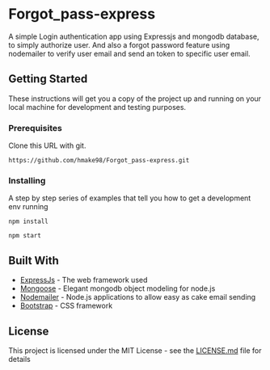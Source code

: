 # Forgot_pass-express
A simple Login authentication app using Expressjs and mongodb database, to simply authorize user. And also a forgot password feature using nodemailer to verify user email and send an token to specific user email.


## Getting Started

These instructions will get you a copy of the project up and running on your local machine for development and testing purposes. 

### Prerequisites

Clone this URL with git.

```
https://github.com/hmake98/Forgot_pass-express.git
```

### Installing

A step by step series of examples that tell you how to get a development env running

```
npm install
```

```
npm start
```

## Built With

* [ExpressJs](https://expressjs.com/) - The web framework used
* [Mongoose](https://mongoosejs.com/) - Elegant mongodb object modeling for node.js
* [Nodemailer](https://nodemailer.com/) - Node.js applications to allow easy as cake email sending
* [Bootstrap](https://getbootstrap.com/) - CSS framework

## License

This project is licensed under the MIT License - see the [LICENSE.md](LICENSE.md) file for details
